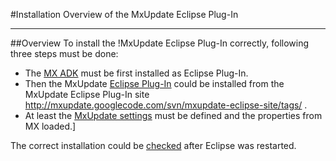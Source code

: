 <!--
 *
 *  This file is part of MxUpdate <http://www.mxupdate.org>.
 *
 *  MxUpdate is a deployment tool for a PLM platform to handle
 *  administration objects as single update files (configuration item).
 *
 *  Copyright (C) 2008-2016 The MxUpdate Team
 *
 *  The Manual of MxUpdate is licensed under a CC BY-NC-SA 4.0 license
 *  (Creative Commons Attribution-NonCommercial-ShareAlike 4.0 
 *  International 4.0 license).
 *
 *  You should have received a copy of the license along with this
 *  work. If not, see <http://creativecommons.org/licenses/by-nc-sa/4.0/>.
 *
-->

#Installation Overview of the MxUpdate Eclipse Plug-In

---
##Overview
To install the !MxUpdate Eclipse Plug-In correctly, following three steps must be done:
*   The [MX ADK](EclipseInstallation_ADK.md) must be first installed as Eclipse Plug-In.
*   Then the MxUpdate [Eclipse Plug-In](EclipseInstallation_PlugIn.md) could be installed from the MxUpdate Eclipse Plug-In site http://mxupdate.googlecode.com/svn/mxupdate-eclipse-site/tags/ .
*   At least the [MxUpdate settings](EclipseInstallation_Connect.md) must be defined and the properties from MX loaded.]

The correct installation could be [checked](EclipseInstallation_Check.md) after Eclipse was restarted.

